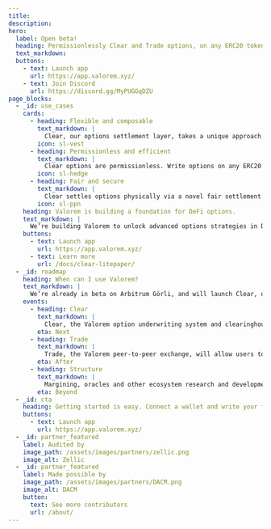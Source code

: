 ```yaml
---
title:
description:
hero:
  label: Open beta!
  heading: Permissionlessly Clear and Trade options, on any ERC20 token.
  text_markdown:
  buttons:
    - text: Launch app
      url: https://app.valorem.xyz/
    - text: Join Discord
      url: https://discord.gg/MyPUGGqDZU
page_blocks:
  - _id: use_cases
    cards:
      - heading: Flexible and composable
        text_markdown: |
          Clear, our options settlement layer, takes a unique approach to time specificity, strike price, and premium, enabling American and European options with no pricing assumptions. 
        icon: sl-vest
      - heading: Permissionless and efficient
        text_markdown: |
          Clear options are permissionless. Write options on any ERC20 token, and transact with anyone. Our options use the ERC-1155 standard, lowering the viscosity of risk settlement.
        icon: sl-hedge
      - heading: Fair and secure
        text_markdown: |
          Clear settles options physically via a novel fair settlement algorithm. This minimizes counterparty risk, so you can securely hedge your risk. 
        icon: sl-ppn
    heading: Valorem is building a foundation for DeFi options.
    text_markdown: |
      We’re building Valorem to unlock advanced options strategies in DeFi, and enable more mature financial markets for digital assets.
    buttons:
      - text: Launch app
        url: https://app.valorem.xyz/
      - text: Learn more
        url: /docs/clear-litepaper/
  - _id: roadmap
    heading: When can I use Valorem?
    text_markdown: |
      We’re already in beta on Arbitrum Görli, and will launch Clear, our options settlement layer, on Arbitrum mainnet soon. Here's what's coming next. 
    events:
      - heading: Clear
        text_markdown: |
          Clear, the Valorem option underwriting system and clearinghouse will allow users to write, hold and transfer custom options positions on any ERC20 token.
        eta: Next
      - heading: Trade
        text_markdown: |
          Trade, the Valorem peer-to-peer exchange, will allow users to trade Clear options with anyone, over the counter, or via RFQ liquidity. 
        eta: After
      - heading: Structure
        text_markdown: |
          Margining, oracles and other ecosystem research and development will allow users to pursue advanced options strategies and structure novel products. 
        eta: Beyond
  - _id: cta
    heading: Getting started is easy. Connect a wallet and write your first custom option on Arbitrum Görli in seconds.
    buttons:
      - text: Launch app
        url: https://app.valorem.xyz/
  - _id: partner_featured
    label: Audited by
    image_path: /assets/images/partners/zellic.png
    image_alt: Zellic
  - _id: partner_featured
    label: Made possible by
    image_path: /assets/images/partners/DACM.png
    image_alt: DACM
    button:
      text: See more contributors
      url: /about/
---
```


